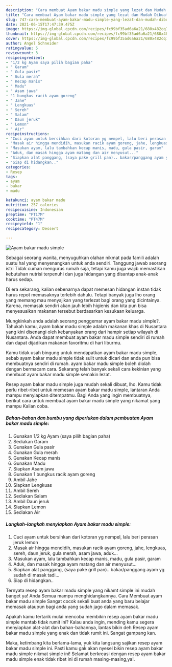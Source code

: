 ```yaml
---
description: "Cara membuat Ayam bakar madu simple yang lezat dan Mudah Dibuat"
title: "Cara membuat Ayam bakar madu simple yang lezat dan Mudah Dibuat"
slug: 747-cara-membuat-ayam-bakar-madu-simple-yang-lezat-dan-mudah-dibuat
date: 2021-06-15T17:47:39.475Z
image: https://img-global.cpcdn.com/recipes/fc99bf35ad6a6a21/680x482cq70/ayam-bakar-madu-simple-foto-resep-utama.jpg
thumbnail: https://img-global.cpcdn.com/recipes/fc99bf35ad6a6a21/680x482cq70/ayam-bakar-madu-simple-foto-resep-utama.jpg
cover: https://img-global.cpcdn.com/recipes/fc99bf35ad6a6a21/680x482cq70/ayam-bakar-madu-simple-foto-resep-utama.jpg
author: Angel Schneider
ratingvalue: 5
reviewcount: 3
recipeingredient:
- "1/2 kg Ayam saya pilih bagian paha"
- " Garam"
- " Gula pasir"
- " Gula merah"
- " Kecap manis"
- " Madu"
- " Asam jawa"
- "1 bungkus racik ayam goreng"
- " Jahe"
- " Lengkuas"
- " Sereh"
- " Salam"
- " Daun jeruk"
- " Lemon"
- " Air"
recipeinstructions:
- "Cuci ayam untuk bersihkan dari kotoran yg nempel, lalu beri perasan jeruk lemon"
- "Masak air hingga mendidih, masukan racik ayam goreng, jahe, lengkuas, sereh, daun jeruk, gula merah, asam jawa, aduk..."
- "Masukan ayam, lalu tambahkan kecap manis, madu, gula pasir, garam"
- "Aduk, dan masak hingga ayam matang dan air menyusut..."
- "Siapkan alat panggang, (saya pake grill pan).. bakar/panggang ayam yg sudah di masak tadi..."
- "Siap di hidangkan.."
categories:
- Resep
tags:
- ayam
- bakar
- madu

katakunci: ayam bakar madu 
nutrition: 257 calories
recipecuisine: Indonesian
preptime: "PT17M"
cooktime: "PT47M"
recipeyield: "1"
recipecategory: Dessert

---
```



![Ayam bakar madu simple](https://img-global.cpcdn.com/recipes/fc99bf35ad6a6a21/680x482cq70/ayam-bakar-madu-simple-foto-resep-utama.jpg)

Sebagai seorang wanita, menyuguhkan olahan nikmat pada famili adalah suatu hal yang menyenangkan untuk anda sendiri. Tanggung jawab seorang istri Tidak cuman mengurus rumah saja, tetapi kamu juga wajib memastikan kebutuhan nutrisi terpenuhi dan juga hidangan yang disantap anak-anak harus sedap.

Di era  sekarang, kalian sebenarnya dapat memesan hidangan instan tidak harus repot memasaknya terlebih dahulu. Tetapi banyak juga lho orang yang memang mau menyajikan yang terlezat bagi orang yang dicintainya. Karena, memasak sendiri akan jauh lebih higienis dan kita pun bisa menyesuaikan makanan tersebut berdasarkan kesukaan keluarga. 



Mungkinkah anda adalah seorang penggemar ayam bakar madu simple?. Tahukah kamu, ayam bakar madu simple adalah makanan khas di Nusantara yang kini disenangi oleh kebanyakan orang dari hampir setiap wilayah di Nusantara. Anda dapat membuat ayam bakar madu simple sendiri di rumah dan dapat dijadikan makanan favoritmu di hari liburmu.

Kamu tidak usah bingung untuk mendapatkan ayam bakar madu simple, sebab ayam bakar madu simple tidak sulit untuk dicari dan anda pun bisa membuatnya sendiri di rumah. ayam bakar madu simple boleh diolah dengan bermacam cara. Sekarang telah banyak sekali cara kekinian yang membuat ayam bakar madu simple semakin lezat.

Resep ayam bakar madu simple juga mudah sekali dibuat, lho. Kamu tidak perlu ribet-ribet untuk memesan ayam bakar madu simple, lantaran Anda mampu menyiapkan ditempatmu. Bagi Anda yang ingin membuatnya, berikut cara untuk membuat ayam bakar madu simple yang nikamat yang mampu Kalian coba.

<!--inarticleads1-->

##### Bahan-bahan dan bumbu yang diperlukan dalam pembuatan Ayam bakar madu simple:

1. Gunakan 1/2 kg Ayam (saya pilih bagian paha)
1. Sediakan  Garam
1. Gunakan  Gula pasir
1. Gunakan  Gula merah
1. Gunakan  Kecap manis
1. Gunakan  Madu
1. Siapkan  Asam jawa
1. Gunakan 1 bungkus racik ayam goreng
1. Ambil  Jahe
1. Siapkan  Lengkuas
1. Ambil  Sereh
1. Sediakan  Salam
1. Ambil  Daun jeruk
1. Siapkan  Lemon
1. Sediakan  Air




<!--inarticleads2-->

##### Langkah-langkah menyiapkan Ayam bakar madu simple:

1. Cuci ayam untuk bersihkan dari kotoran yg nempel, lalu beri perasan jeruk lemon
1. Masak air hingga mendidih, masukan racik ayam goreng, jahe, lengkuas, sereh, daun jeruk, gula merah, asam jawa, aduk...
1. Masukan ayam, lalu tambahkan kecap manis, madu, gula pasir, garam
1. Aduk, dan masak hingga ayam matang dan air menyusut...
1. Siapkan alat panggang, (saya pake grill pan).. bakar/panggang ayam yg sudah di masak tadi...
1. Siap di hidangkan..




Ternyata resep ayam bakar madu simple yang nikamt simple ini mudah banget ya! Anda Semua mampu menghidangkannya. Cara Membuat ayam bakar madu simple Sangat cocok sekali buat anda yang baru belajar memasak ataupun bagi anda yang sudah jago dalam memasak.

Apakah kamu tertarik mulai mencoba membikin resep ayam bakar madu simple mantab tidak rumit ini? Kalau anda ingin, mending kamu segera menyiapkan alat-alat dan bahan-bahannya, lantas bikin deh Resep ayam bakar madu simple yang enak dan tidak rumit ini. Sangat gampang kan. 

Maka, ketimbang kita berlama-lama, yuk kita langsung sajikan resep ayam bakar madu simple ini. Pasti kamu gak akan nyesel bikin resep ayam bakar madu simple nikmat simple ini! Selamat berkreasi dengan resep ayam bakar madu simple enak tidak ribet ini di rumah masing-masing,ya!.

